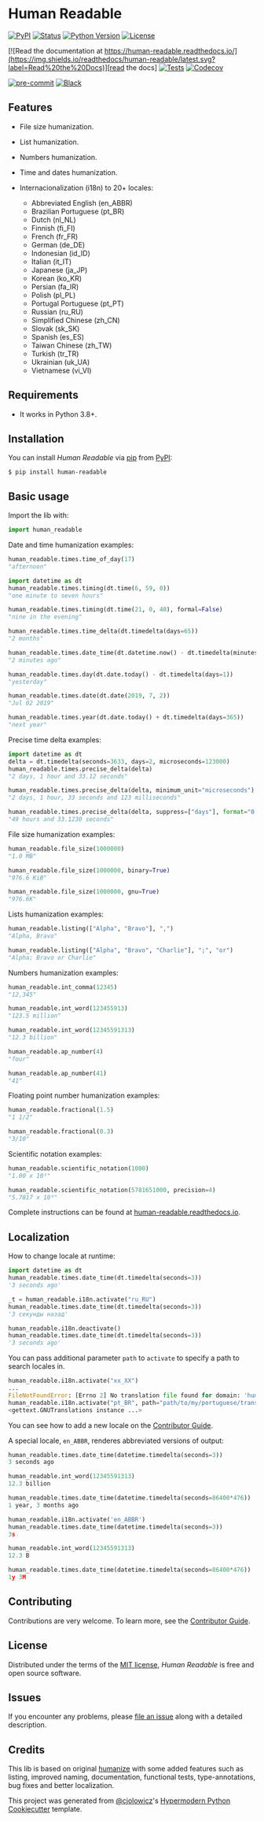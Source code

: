 # Human Readable

[![PyPI](https://img.shields.io/pypi/v/human-readable.svg)][pypi status]
[![Status](https://img.shields.io/pypi/status/human-readable.svg)][pypi status]
[![Python Version](https://img.shields.io/pypi/pyversions/human-readable)][pypi status]
[![License](https://img.shields.io/pypi/l/human-readable)][license]

[![Read the documentation at https://human-readable.readthedocs.io/](https://img.shields.io/readthedocs/human-readable/latest.svg?label=Read%20the%20Docs)][read the docs]
[![Tests](https://github.com/staticdev/human-readable/workflows/Tests/badge.svg)][tests]
[![Codecov](https://codecov.io/gh/staticdev/human-readable/branch/main/graph/badge.svg)][codecov]

[![pre-commit](https://img.shields.io/badge/pre--commit-enabled-brightgreen?logo=pre-commit&logoColor=white)][pre-commit]
[![Black](https://img.shields.io/badge/code%20style-black-000000.svg)][black]

[pypi status]: https://pypi.org/project/human-readable/
[read the docs]: https://human-readable.readthedocs.io/
[tests]: https://github.com/staticdev/human-readable/actions?workflow=Tests
[codecov]: https://app.codecov.io/gh/staticdev/human-readable
[pre-commit]: https://github.com/pre-commit/pre-commit
[black]: https://github.com/psf/black

## Features

- File size humanization.

- List humanization.

- Numbers humanization.

- Time and dates humanization.

- Internacionalization (i18n) to 20+ locales:

  - Abbreviated English (en_ABBR)
  - Brazilian Portuguese (pt_BR)
  - Dutch (nl_NL)
  - Finnish (fi_FI)
  - French (fr_FR)
  - German (de_DE)
  - Indonesian (id_ID)
  - Italian (it_IT)
  - Japanese (ja_JP)
  - Korean (ko_KR)
  - Persian (fa_IR)
  - Polish (pl_PL)
  - Portugal Portuguese (pt_PT)
  - Russian (ru_RU)
  - Simplified Chinese (zh_CN)
  - Slovak (sk_SK)
  - Spanish (es_ES)
  - Taiwan Chinese (zh_TW)
  - Turkish (tr_TR)
  - Ukrainian (uk_UA)
  - Vietnamese (vi_VI)

## Requirements

- It works in Python 3.8+.

## Installation

You can install _Human Readable_ via [pip] from [PyPI]:

```console
$ pip install human-readable
```

<!-- basic-usage -->

## Basic usage

Import the lib with:

```python
import human_readable
```

Date and time humanization examples:

```python
human_readable.times.time_of_day(17)
"afternoon"

import datetime as dt
human_readable.times.timing(dt.time(6, 59, 0))
"one minute to seven hours"

human_readable.times.timing(dt.time(21, 0, 40), formal=False)
"nine in the evening"

human_readable.times.time_delta(dt.timedelta(days=65))
"2 months"

human_readable.times.date_time(dt.datetime.now() - dt.timedelta(minutes=2))
"2 minutes ago"

human_readable.times.day(dt.date.today() - dt.timedelta(days=1))
"yesterday"

human_readable.times.date(dt.date(2019, 7, 2))
"Jul 02 2019"

human_readable.times.year(dt.date.today() + dt.timedelta(days=365))
"next year"
```

Precise time delta examples:

```python
import datetime as dt
delta = dt.timedelta(seconds=3633, days=2, microseconds=123000)
human_readable.times.precise_delta(delta)
"2 days, 1 hour and 33.12 seconds"

human_readable.times.precise_delta(delta, minimum_unit="microseconds")
"2 days, 1 hour, 33 seconds and 123 milliseconds"

human_readable.times.precise_delta(delta, suppress=["days"], format="0.4f")
"49 hours and 33.1230 seconds"
```

File size humanization examples:

```python
human_readable.file_size(1000000)
"1.0 MB"

human_readable.file_size(1000000, binary=True)
"976.6 KiB"

human_readable.file_size(1000000, gnu=True)
"976.6K"
```

Lists humanization examples:

```python
human_readable.listing(["Alpha", "Bravo"], ",")
"Alpha, Bravo"

human_readable.listing(["Alpha", "Bravo", "Charlie"], ";", "or")
"Alpha; Bravo or Charlie"
```

Numbers humanization examples:

```python
human_readable.int_comma(12345)
"12,345"

human_readable.int_word(123455913)
"123.5 million"

human_readable.int_word(12345591313)
"12.3 billion"

human_readable.ap_number(4)
"four"

human_readable.ap_number(41)
"41"
```

Floating point number humanization examples:

```python
human_readable.fractional(1.5)
"1 1/2"

human_readable.fractional(0.3)
"3/10"
```

Scientific notation examples:

```python
human_readable.scientific_notation(1000)
"1.00 x 10³"

human_readable.scientific_notation(5781651000, precision=4)
"5.7817 x 10⁹"
```

<!-- end-basic-usage -->

Complete instructions can be found at [human-readable.readthedocs.io].

## Localization

How to change locale at runtime:

```python
import datetime as dt
human_readable.times.date_time(dt.timedelta(seconds=3))
'3 seconds ago'

_t = human_readable.i18n.activate("ru_RU")
human_readable.times.date_time(dt.timedelta(seconds=3))
'3 секунды назад'

human_readable.i18n.deactivate()
human_readable.times.date_time(dt.timedelta(seconds=3))
'3 seconds ago'
```

You can pass additional parameter `path` to `activate` to specify a path to search
locales in.

```python
human_readable.i18n.activate("xx_XX")
...
FileNotFoundError: [Errno 2] No translation file found for domain: 'human_readable'
human_readable.i18n.activate("pt_BR", path="path/to/my/portuguese/translation/")
<gettext.GNUTranslations instance ...>
```

You can see how to add a new locale on the [Contributor Guide].

A special locale, `en_ABBR`, renderes abbreviated versions of output:

```python
human_readable.times.date_time(datetime.timedelta(seconds=3))
3 seconds ago

human_readable.int_word(12345591313)
12.3 billion

human_readable.times.date_time(datetime.timedelta(seconds=86400*476))
1 year, 3 months ago

human_readable.i18n.activate('en_ABBR')
human_readable.times.date_time(datetime.timedelta(seconds=3))
3s

human_readable.int_word(12345591313)
12.3 B

human_readable.times.date_time(datetime.timedelta(seconds=86400*476))
1y 3M
```

## Contributing

Contributions are very welcome.
To learn more, see the [Contributor Guide].

## License

Distributed under the terms of the [MIT license][license],
_Human Readable_ is free and open source software.

## Issues

If you encounter any problems,
please [file an issue] along with a detailed description.

## Credits

This lib is based on original [humanize] with some added features such as listing, improved naming, documentation, functional tests, type-annotations, bug fixes and better localization.

This project was generated from [@cjolowicz]'s [Hypermodern Python Cookiecutter] template.

[@cjolowicz]: https://github.com/cjolowicz
[pypi]: https://pypi.org/
[hypermodern python cookiecutter]: https://github.com/cjolowicz/cookiecutter-hypermodern-python
[file an issue]: https://github.com/staticdev/human-readable/issues
[pip]: https://pip.pypa.io/

<!-- github-only -->

[license]: https://github.com/staticdev/human-readable/blob/main/LICENSE
[contributor guide]: https://github.com/staticdev/human-readable/blob/main/CONTRIBUTING.md
[cookiecutter]: https://github.com/audreyr/cookiecutter
[human-readable.readthedocs.io]: https://human-readable.readthedocs.io
[humanize]: https://github.com/jmoiron/humanize
[mit]: http://opensource.org/licenses/MIT
